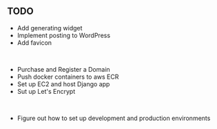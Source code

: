 ## TODO
+ Add generating widget
+ Implement posting to WordPress
+ Add favicon
<br/>

+ Purchase and Register a Domain
+ Push docker containers to aws ECR
+ Set up EC2 and host Django app
+ Sut up Let's Encrypt
<br/>

+ Figure out how to set up development and production environments
